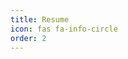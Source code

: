 ```yaml
---
title: Resume
icon: fas fa-info-circle
order: 2
---
```



<object data="https://docs.google.com/gview?url=https://github.com/santoshkatageri/resume/raw/main/SantoshKatageri.pdf&embedded=true" width="600" height="700" type="application/pdf"></object>
